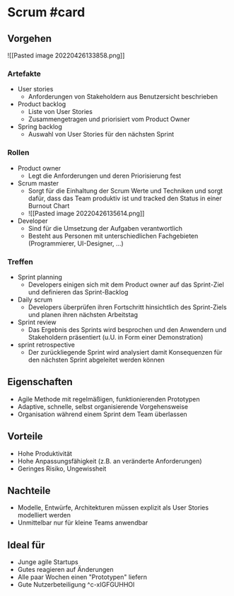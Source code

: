 # Scrum #card 
## Vorgehen
![[Pasted image 20220426133858.png]]
### Artefakte
- User stories
	- Anforderungen von Stakeholdern aus Benutzersicht beschrieben
- Product backlog
	- Liste von User Stories
	- Zusammengetragen und priorisiert vom Product Owner
- Spring backlog
	- Auswahl von User Stories für den nächsten Sprint
### Rollen
- Product owner
	- Legt die Anforderungen und deren Priorisierung fest
- Scrum master
	- Sorgt für die Einhaltung der Scrum Werte und Techniken und sorgt dafür, dass das Team produktiv ist und tracked den Status in einer Burnout Chart
	- ![[Pasted image 20220426135614.png]]
- Developer
	- Sind für die Umsetzung der Aufgaben verantwortlich
	- Besteht aus Personen mit unterschiedlichen Fachgebieten (Programmierer, UI-Designer, ...)
### Treffen
- Sprint planning
	- Developers einigen sich mit dem Product owner auf das Sprint-Ziel und definieren das Sprint-Backlog
- Daily scrum
	- Developers überprüfen ihren Fortschritt hinsichtlich des Sprint-Ziels und planen ihren nächsten Arbeitstag
- Sprint review
	- Das Ergebnis des Sprints wird besprochen und den Anwendern und Stakeholdern präsentiert (u.U. in Form einer Demonstration)
- sprint retrospective
	- Der zurückliegende Sprint wird analysiert damit Konsequenzen für den nächsten Sprint abgeleitet werden können
## Eigenschaften
- Agile Methode mit regelmäßigen, funktionierenden Prototypen
- Adaptive, schnelle, selbst organisierende Vorgehensweise
- Organisation während einem Sprint dem Team überlassen
## Vorteile
- Hohe Produktivität
- Hohe Anpassungsfähigkeit (z.B. an veränderte Anforderungen)
- Geringes Risiko, Ungewissheit
## Nachteile
- Modelle, Entwürfe, Architekturen müssen explizit als User Stories modelliert werden
- Unmittelbar nur für kleine Teams anwendbar
## Ideal für
- Junge agile Startups
- Gutes reagieren auf Änderungen
- Alle paar Wochen einen "Prototypen" liefern
- Gute Nutzerbeteiligung
^c-xIGFGUHHOl

